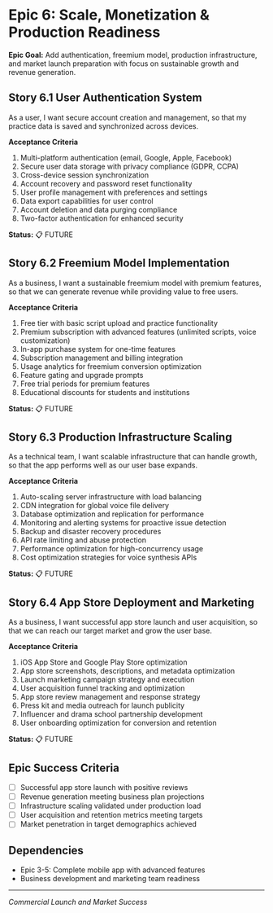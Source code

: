 # Epic 6: Scale, Monetization & Production Readiness

**Epic Goal:** Add authentication, freemium model, production infrastructure, and market launch preparation with focus on sustainable growth and revenue generation.

## Story 6.1 User Authentication System
As a user,
I want secure account creation and management,
so that my practice data is saved and synchronized across devices.

**Acceptance Criteria**
1. Multi-platform authentication (email, Google, Apple, Facebook)
2. Secure user data storage with privacy compliance (GDPR, CCPA)
3. Cross-device session synchronization
4. Account recovery and password reset functionality
5. User profile management with preferences and settings
6. Data export capabilities for user control
7. Account deletion and data purging compliance
8. Two-factor authentication for enhanced security

**Status:** 📋 FUTURE

## Story 6.2 Freemium Model Implementation
As a business,
I want a sustainable freemium model with premium features,
so that we can generate revenue while providing value to free users.

**Acceptance Criteria**
1. Free tier with basic script upload and practice functionality
2. Premium subscription with advanced features (unlimited scripts, voice customization)
3. In-app purchase system for one-time features
4. Subscription management and billing integration
5. Usage analytics for freemium conversion optimization
6. Feature gating and upgrade prompts
7. Free trial periods for premium features
8. Educational discounts for students and institutions

**Status:** 📋 FUTURE

## Story 6.3 Production Infrastructure Scaling
As a technical team,
I want scalable infrastructure that can handle growth,
so that the app performs well as our user base expands.

**Acceptance Criteria**
1. Auto-scaling server infrastructure with load balancing
2. CDN integration for global voice file delivery
3. Database optimization and replication for performance
4. Monitoring and alerting systems for proactive issue detection
5. Backup and disaster recovery procedures
6. API rate limiting and abuse protection
7. Performance optimization for high-concurrency usage
8. Cost optimization strategies for voice synthesis APIs

**Status:** 📋 FUTURE

## Story 6.4 App Store Deployment and Marketing
As a business,
I want successful app store launch and user acquisition,
so that we can reach our target market and grow the user base.

**Acceptance Criteria**
1. iOS App Store and Google Play Store optimization
2. App store screenshots, descriptions, and metadata optimization
3. Launch marketing campaign strategy and execution
4. User acquisition funnel tracking and optimization
5. App store review management and response strategy
6. Press kit and media outreach for launch publicity
7. Influencer and drama school partnership development
8. User onboarding optimization for conversion and retention

**Status:** 📋 FUTURE

## Epic Success Criteria
- [ ] Successful app store launch with positive reviews
- [ ] Revenue generation meeting business plan projections
- [ ] Infrastructure scaling validated under production load
- [ ] User acquisition and retention metrics meeting targets
- [ ] Market penetration in target demographics achieved

## Dependencies
- Epic 3-5: Complete mobile app with advanced features
- Business development and marketing team readiness

---
*Commercial Launch and Market Success*